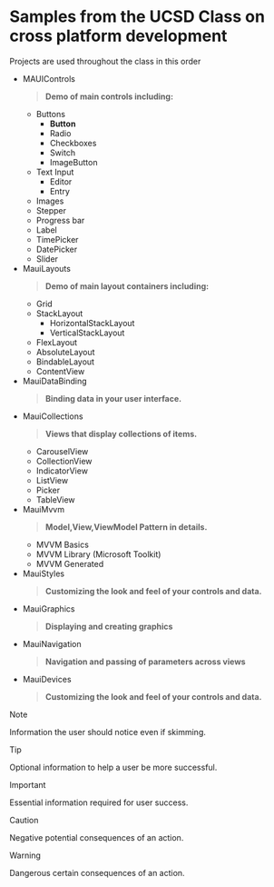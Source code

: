# Samples from the UCSD Class on cross platform development
Projects are used throughout the class in this order
- MAUIControls
  > **Demo of main controls including:**
   - Buttons
     - **Button**
     - Radio
     - Checkboxes 
	 - Switch
	 - ImageButton
   - Text Input
      - Editor
	  - Entry
   - Images
   - Stepper
   - Progress bar
   - Label
   - TimePicker
   - DatePicker
   - Slider
- MauiLayouts
  > **Demo of main layout containers including:**
    - Grid
    - StackLayout
    	- HorizontalStackLayout
		- VerticalStackLayout
	- FlexLayout
	- AbsoluteLayout
	- BindableLayout
	- ContentView
- MauiDataBinding
  > **Binding data in your user interface.**
- MauiCollections
  > **Views that display collections of items.**
    - CarouselView
	- CollectionView
	- IndicatorView
	- ListView
	- Picker
	- TableView
- MauiMvvm
  > **Model,View,ViewModel Pattern in details.**
	- MVVM Basics
	- MVVM Library (Microsoft Toolkit)
	- MVVM Generated
- MauiStyles
   > **Customizing the look and feel of your controls and data.**
- MauiGraphics
   > **Displaying and creating graphics**
- MauiNavigation
   > **Navigation and passing of parameters across views**
- MauiDevices
   > **Customizing the look and feel of your controls and data.**

> [!NOTE]
> Information the user should notice even if skimming.

> [!TIP]
> Optional information to help a user be more successful.

> [!IMPORTANT]
> Essential information required for user success.

> [!CAUTION]
> Negative potential consequences of an action.

> [!WARNING]
> Dangerous certain consequences of an action.